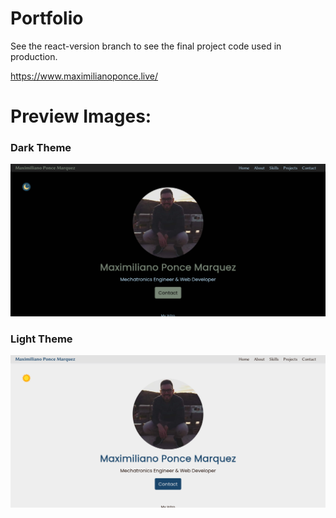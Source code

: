 # Portfolio
See the react-version branch to see the final project code used in production.

https://www.maximilianoponce.live/


# Preview Images:

### Dark Theme
<img src="https://github.com/maxponmar/Portfolio/blob/master/PreviewImages/DarkTheme.png?raw=true" alt="Dark Theme View" width="800"/>

### Light Theme
<img src="https://github.com/maxponmar/Portfolio/blob/master/PreviewImages/LightTheme.png?raw=true" alt="Light Theme View" width="800"/>
